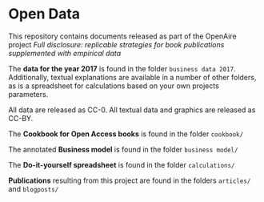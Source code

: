 # Open Data

This repository contains documents released as part of the OpenAire project *Full disclosure: replicable strategies for book publications supplemented with empirical data*

The **data for the year 2017** is found in the folder `business data 2017`. Additionally, textual explanations are available in a number of other folders, as is a spreadsheet for calculations based on your own projects parameters.

All data are released as CC-0. All textual data and graphics are released as CC-BY.

The **Cookbook for Open Access books** is found in the folder `cookbook/`

The annotated **Business model** is found in the folder `business model/`

The **Do-it-yourself spreadsheet** is found in the folder `calculations/`

**Publications** resulting from this project are found in the folders `articles/` and `blogposts/`